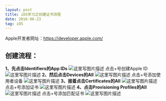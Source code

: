```yaml
---
layout: post
title: iOS学习之创建证书流程
date: 2016-06-23
tag: iOS
---
```


Apple开发者网址：https://developer.apple.com/

## 创建流程：
**1、先点击Identifiers的App IDs**
![这里写图片描述](http://img.blog.csdn.net/20160623140755794)
点击+号创建Apple ID
![这里写图片描述](http://img.blog.csdn.net/20160623140823888)
**2、然后点击Devices的All**
![这里写图片描述](http://img.blog.csdn.net/20160623140934343)
点击+号添加使用者设备
![这里写图片描述](http://img.blog.csdn.net/20160623141057138)
**3、接着点击Certificates的All**
![这里写图片描述](http://img.blog.csdn.net/20160623160136248)
点击+号添加证书
![这里写图片描述](http://img.blog.csdn.net/20160623160242703)
**4、点击Provisioning Profiles的All**
![这里写图片描述](http://img.blog.csdn.net/20160623161513547)
点击+号添加匹配证书
![这里写图片描述](http://img.blog.csdn.net/20160623161645489)
